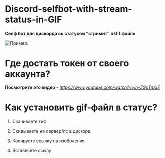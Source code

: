 # Discord-selfbot-with-stream-status-in-GIF
**Селф бот для дискорда со статусом "стримит" в Gif файле**

![Пример:](https://cdn.discordapp.com/attachments/1026117663245750354/1081965088140967966/image.png)

# Где достать токен от своего аккаунта?

**Посмотрите это видео** - *https://www.youtube.com/watch?v=jn-ZGoTnKIE*

# **Как установить gif-файл в статус?**
1. Скачиваете гиф 

2. Скидываете на сервер/лс в дискорд

3. Копируете ссылку на изобраение 

4. Вставляете ссылу 
